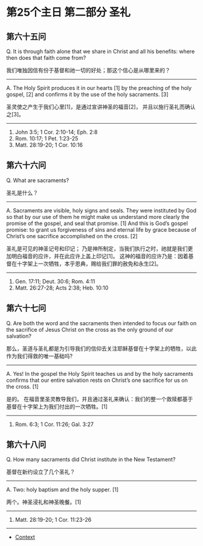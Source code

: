 # 第25个主日 第二部分 圣礼

## 第六十五问

Q. It is through faith alone
that we share in Christ and all his benefits:
where then does that faith come from?

我们唯独因信有份于基督和祂一切的好处；那这个信心是从哪里来的？

---

A. The Holy Spirit produces it in our hearts [1]
by the preaching of the holy gospel, [2]
and confirms it by the use of the holy sacraments. [3]

圣灵使之产生于我们心里[1]，是通过宣讲神圣的福音[2]，
并且以施行圣礼而确认之[3]。

---

1. John 3:5; 1 Cor. 2:10-14; Eph. 2:8
2. Rom. 10:17; 1 Pet. 1:23-25
3. Matt. 28:19-20; 1 Cor. 10:16

## 第六十六问

Q. What are sacraments?

圣礼是什么？

---

A. Sacraments are visible, holy signs and seals.
They were instituted by God so that
by our use of them
he might make us understand more clearly
the promise of the gospel,
and seal that promise. [1]
And this is God’s gospel promise:
to grant us forgiveness of sins and eternal life
by grace
because of Christ’s one sacrifice
accomplished on the cross. [2]

圣礼是可见的神圣记号和印记；
乃是神所制定，当我们执行之时，祂就是我们更加明白福音的应许，并在此应许上盖上印记[1]。
这神的福音的应许乃是：因着基督在十字架上一次牺牲，本乎恩典，赐给我们罪的赦免和永生[2]。

---

1. Gen. 17:11; Deut. 30:6; Rom. 4:11
2. Matt. 26:27-28; Acts 2:38; Heb. 10:10

## 第六十七问

Q. Are both the word and the sacraments then
intended to focus our faith
on the sacrifice of Jesus Christ on the cross
as the only ground of our salvation?

那么，圣道与圣礼都是为引导我们的信仰去关注耶稣基督在十字架上的牺牲，以此作为我们得救的唯一基础吗?

---

A. Yes!
In the gospel the Holy Spirit teaches us
and by the holy sacraments confirms
that our entire salvation
rests on Christ’s one sacrifice for us on the cross. [1]

是的。
在福音里圣灵教导我们，并且通过圣礼来确认：我们的整一个救赎都基于基督在十字架上为我们付出的一次牺牲。[1]

---

1. Rom. 6:3; 1 Cor. 11:26; Gal. 3:27

## 第六十八问

Q. How many sacraments did Christ institute in the New Testament?

基督在新约设立了几个圣礼？

---

A. Two: holy baptism and the holy supper. [1]

两个。神圣浸礼和神圣晚餐。[1]

---

1. Matt. 28:19-20; 1 Cor. 11:23-26

----

* [Context](./welcome)